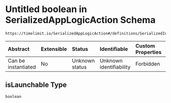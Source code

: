 # Untitled boolean in SerializedAppLogicAction Schema

```txt
https://timelimit.io/SerializedAppLogicAction#/definitions/SerializedInstalledApp/properties/isLaunchable
```



| Abstract            | Extensible | Status         | Identifiable            | Custom Properties | Additional Properties | Access Restrictions | Defined In                                                                                           |
| :------------------ | :--------- | :------------- | :---------------------- | :---------------- | :-------------------- | :------------------ | :--------------------------------------------------------------------------------------------------- |
| Can be instantiated | No         | Unknown status | Unknown identifiability | Forbidden         | Allowed               | none                | [SerializedAppLogicAction.schema.json*](SerializedAppLogicAction.schema.json "open original schema") |

## isLaunchable Type

`boolean`
